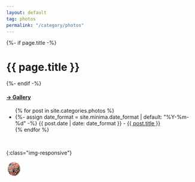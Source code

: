 ```yaml
---
layout: default
tag: photos
permalink: "/category/photos"
---
```


{%- if page.title -%}
<h1>{{ page.title }}</h1>
{%- endif -%}
<h4><a href="/category/photos/gallery">→ Gallery</a></h4>

<ul>
{% for post in site.categories.photos %}
    <li>
        {%- assign date_format = site.minima.date_format | default: "%Y-%m-%d" -%}
        <span class="post-meta">{{ post.date | date: date_format }} - </span>    
        <a href="{{ post.url }}">{{ post.title }}</a>
    </li>
{% endfor %}
</ul>

<br>

![](){:class="img-responsive"}

<a href="/category/tiffigra/gallery">
 <img src="chiloe_logo.jpg" alt="Easter Egg" width="42" height="42" style="float:left"> 
 </a>
